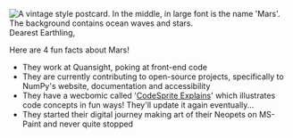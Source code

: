 ![A vintage style postcard. In the middle, in large font is the name 'Mars'. The background contains ocean waves and stars.](https://user-images.githubusercontent.com/46167686/116712991-64733500-a9a2-11eb-9a4f-640867816a6f.png)
Dearest Earthling,

Here are 4 fun facts about Mars!

- They work at Quansight, poking at front-end code
- They are currently contributing to open-source projects, specifically to NumPy's website, documentation and accessibility
- They have a wecbomic called '[CodeSprite Explains](https://twitter.com/codespritee)' which illustrates code concepts in fun ways! They'll update it again eventually...
- They started their digital journey making art of their Neopets on MS-Paint and never quite stopped
<!--
**MarsBarLee/marsbarlee** is a ✨ _special_ ✨ repository because its `README.md` (this file) appears on your GitHub profile.

Here are some ideas to get you started:

- 🔭 I’m currently working on ...
- 🌱 I’m currently learning ...
- 👯 I’m looking to collaborate on ...
- 🤔 I’m looking for help with ...
- 💬 Ask me about ...
- 📫 How to reach me: ...
- 😄 Pronouns: ...
- ⚡ Fun fact: ...
-->
